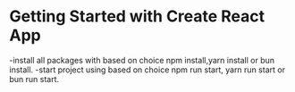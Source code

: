 # Getting Started with Create React App

-install all packages with based on choice npm install,yarn install or bun install.
-start project using based on choice npm run start, yarn run start or bun run start.
